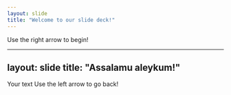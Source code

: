 ```yaml
---
layout: slide
title: "Welcome to our slide deck!"
---
```


Use the right arrow to begin!

---
layout: slide
title: "Assalamu aleykum!"
---
Your text
Use the left arrow to go back!
